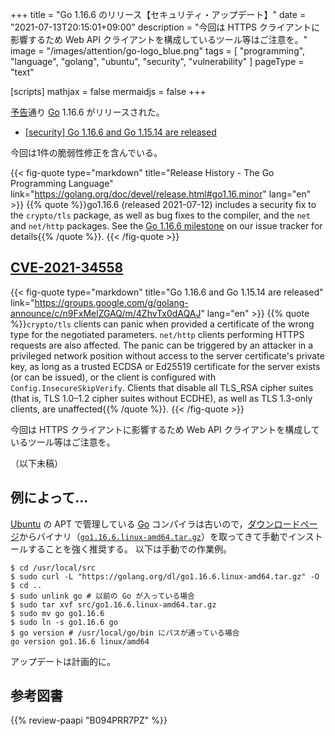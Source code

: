 +++
title = "Go 1.16.6 のリリース【セキュリティ・アップデート】"
date =  "2021-07-13T20:15:01+09:00"
description = "今回は HTTPS クライアントに影響するため Web API クライアントを構成しているツール等はご注意を。"
image = "/images/attention/go-logo_blue.png"
tags  = [ "programming", "language", "golang", "ubuntu", "security", "vulnerability" ]
pageType = "text"

[scripts]
  mathjax = false
  mermaidjs = false
+++

[予告](https://groups.google.com/g/golang-announce/c/JvWG9FUUYT0 "[security] Go 1.16.6 and Go 1.15.14 pre-announcement")通り [Go] 1.16.6 がリリースされた。

- [[security] Go 1.16.6 and Go 1.15.14 are released](https://groups.google.com/g/golang-announce/c/n9FxMelZGAQ/m/4ZhvTx0dAQAJ)

今回は1件の脆弱性修正を含んでいる。

{{< fig-quote type="markdown" title="Release History - The Go Programming Language" link="https://golang.org/doc/devel/release.html#go1.16.minor" lang="en" >}}
{{% quote %}}go1.16.6 (released 2021-07-12) includes a security fix to the `crypto/tls` package, as well as bug fixes to the compiler, and the `net` and `net/http` packages. See the [Go 1.16.6 milestone](https://github.com/golang/go/issues?q=milestone%3AGo1.16.6+label%3ACherryPickApproved) on our issue tracker for details{{% /quote %}}.
{{< /fig-quote >}}

## [CVE-2021-34558]

{{< fig-quote type="markdown" title="Go 1.16.6 and Go 1.15.14 are released" link="https://groups.google.com/g/golang-announce/c/n9FxMelZGAQ/m/4ZhvTx0dAQAJ" lang="en" >}}
{{% quote %}}`crypto/tls` clients can panic when provided a certificate of the wrong type for the negotiated parameters.  `net/http` clients performing HTTPS requests are also affected. The panic can be triggered by an attacker in a privileged network position without access to the server certificate's private key, as long as a trusted ECDSA or Ed25519 certificate for the server exists (or can be issued), or the client is configured with `Config.InsecureSkipVerify`. Clients that disable all TLS_RSA cipher suites (that is, TLS 1.0–1.2 cipher suites without ECDHE), as well as TLS 1.3-only clients, are unaffected{{% /quote %}}.
{{< /fig-quote >}}

今回は HTTPS クライアントに影響するため Web API クライアントを構成しているツール等はご注意を。

（以下未稿）

## 例によって...

[Ubuntu] の APT で管理している [Go] コンパイラは古いので，[ダウンロードページ](https://golang.org/dl/ "Downloads - The Go Programming Language")からバイナリ（[`go1.16.6.linux-amd64.tar.gz`](https://golang.org/dl/go1.16.6.linux-amd64.tar.gz)）を取ってきて手動でインストールすることを強く推奨する。
以下は手動での作業例。

```text
$ cd /usr/local/src
$ sudo curl -L "https://golang.org/dl/go1.16.6.linux-amd64.tar.gz" -O
$ cd ..
$ sudo unlink go # 以前の Go が入っている場合
$ sudo tar xvf src/go1.16.6.linux-amd64.tar.gz
$ sudo mv go go1.16.6
$ sudo ln -s go1.16.6 go
$ go version # /usr/local/go/bin にパスが通っている場合
go version go1.16.6 linux/amd64
```

アップデートは計画的に。

[Go]: https://golang.org/ "The Go Programming Language"
[Ubuntu]: https://www.ubuntu.com/ "The leading operating system for PCs, IoT devices, servers and the cloud | Ubuntu"
[CVE-2021-34558]: https://nvd.nist.gov/vuln/detail/CVE-2021-34558

## 参考図書

{{% review-paapi "B094PRR7PZ" %}} <!-- プログラミング言語Go -->
